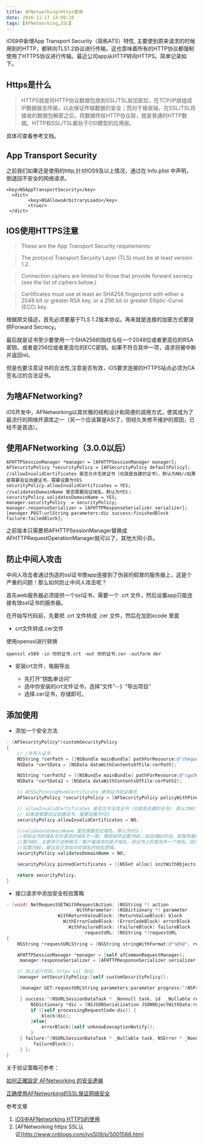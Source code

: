 ```yaml
---
title: AFNetworking+Https使用
date: 2016-11-17 14:09:18
tags: [AFNetworking,SSL]
---
```


 iOS9中新增App Transport Security（简称ATS）特性, 主要使到原来请求的时候用到的HTTP，都转向TLS1.2协议进行传输。这也意味着所有的HTTP协议都强制使用了HTTPS协议进行传输。最近公司app从HTTP转向HTTPS。简单记录如下。

## Https是什么

>HTTPS就是将HTTP协议数据包放到SSL/TSL层加密后，在TCP/IP层组成IP数据报去传输，以此保证传输数据的安全；而对于接收端，在SSL/TSL将接收的数据包解密之后，将数据传给HTTP协议层，就是普通的HTTP数据。HTTP和SSL/TSL都处于OSI模型的应用层。

具体可查看参考文档。

## App Transport Security

之前我们如果还是使用的http,针对IOS9及以上情况，通过在 Info.plist 中声明，倒退回不安全的网络请求。

<!-- more -->

```
<key>NSAppTransportSecurity</key>
  <dict>
        <key>NSAllowsArbitraryLoads</key>
        <true/>
 </dict>
```
## IOS使用HTTPS注意

>These are the App Transport Security requirements:

> The protocol Transport Security Layer (TLS) must be at least version 1.2.

>Connection ciphers are limited to those that provide forward secrecy (see the list of ciphers below.)

>Certificates must use at least an SHA256 fingerprint with either a 2048 bit or greater RSA key, or a 256 bit or greater Elliptic-Curve (ECC) key.

根据原文描述，首先必须要基于TLS 1.2版本协议。再来就是连接的加密方式要提供Forward Secrecy。

最后就是证书至少要使用一个SHA256的指纹与任一个2048位或者更高位的RSA密钥，或者是256位或者更高位的ECC密钥。如果不符合其中一项，请求将被中断并返回nil。

但是也要注意证书的合法性,注意是否有效，iOS要求连接的HTTPS站点必须为CA签名过的合法证书。

## 为啥AFNetworking?

iOS开发中，AFNetworking以其优雅的结构设计和简便的调用方式，使其成为了最流行的网络开源库之一（另一个应该算是ASI了，但经久失修不维护的原因，已经不是首选）。

## 使用AFNetworking（3.0.0以后）

```
AFHTTPSessionManager *manager = [AFHTTPSessionManager manager];
AFSecurityPolicy *securityPolicy = [AFSecurityPolicy defaultPolicy];
//allowInvalidCertificates 是否允许无效证书（也就是自建的证书），默认为NO//如果是需要验证自建证书，需要设置为YES
securityPolicy.allowInvalidCertificates = YES;
//validatesDomainName 是否需要验证域名，默认为YES；
securityPolicy.validatesDomainName = YES;
manager.securityPolicy  = securityPolicy;
manager.responseSerializer = [AFHTTPResponseSerializer serializer];
[manager POST:urlString parameters:dic success:finishedBlock failure:failedBlock];
```
之前版本只需要把AFHTTPSessionManager替换成AFHTTPRequestOperationManager就可以了，其他大同小异。

## 防止中间人攻击

中间人攻击者通过伪造的ssl证书使app连接到了伪装的假冒的服务器上，这是个严重的问题！那么如何防止中间人攻击呢？

首先web服务器必须提供一个ssl证书，需要一个 .crt 文件，然后设置app只能连接有效ssl证书的服务器。

在开始写代码前，先要把 .crt 文件转成 .cer 文件，然后在加到xcode 里面


 * crt文件转成.cer文件

  使用openssl进行转换

  ` openssl x509 -in 你的证书.crt -out 你的证书.cer -outform der `

* 安装crt文件，电脑导出

  * 先打开“钥匙串访问”
  * 选中你安装的crt文件证书，选择“文件”--》“导出项目”
  * 选择.cer证书，存储即可。

## 添加使用

* 添加一个安全方法

```objective-c
- (AFSecurityPolicy*)customSecurityPolicy
{
    // /先导入证书
    NSString *cerPath = [[NSBundle mainBundle] pathForResource:@"cheguo" ofType:@"cer"];//证书的路径
    NSData *certData = [NSData dataWithContentsOfFile:cerPath];

    NSString *cerPath2 = [[NSBundle mainBundle] pathForResource:@"cgw360" ofType:@"cer"];//证书的路径
    NSData *certData2 = [NSData dataWithContentsOfFile:cerPath2];

    // AFSSLPinningModeCertificate 使用证书验证模式
    AFSecurityPolicy *securityPolicy = [AFSecurityPolicy policyWithPinningMode:AFSSLPinningModeCertificate];

    // allowInvalidCertificates 是否允许无效证书（也就是自建的证书），默认为NO
    // 如果是需要验证自建证书，需要设置为YES
    securityPolicy.allowInvalidCertificates = NO;

    //validatesDomainName 是否需要验证域名，默认为YES；
    //假如证书的域名与你请求的域名不一致，需把该项设置为NO；如设成NO的话，即服务器使用其他可信任机构颁发的证书，也可以建立连接，这个非常危险，建议打开。
    //置为NO，主要用于这种情况：客户端请求的是子域名，而证书上的是另外一个域名。因为SSL证书上的域名是独立的，假如证书上注册的域名是www.google.com，那么mail.google.com是无法验证通过的；当然，有钱可以注册通配符的域名*.google.com，但这个还是比较贵的。
    //如置为NO，建议自己添加对应域名的校验逻辑。
    securityPolicy.validatesDomainName = NO;

    securityPolicy.pinnedCertificates = [[NSSet alloc] initWithObjects:certData, certData2,nil];

    return securityPolicy;
}

```

 * 接口请求中添加安全校验策略


```objective-c
- (void) NetRequestGETWithRequestAction: (NSString *) action
                          WithParameter: (NSDictionary *) parameter
                   WithReturnValeuBlock: (ReturnValueBlock) block
                     WithErrorCodeBlock: (ErrorCodeBlock) errorBlock
                       WithFailureBlock: (FailureBlock) failureBlock
                             requestURL: (NSString *)requestURL
{
    NSString *requestURLString = [NSString stringWithFormat:@"%@%@", requestURL, action];

    AFHTTPSessionManager *manager = [self afCommonRequestManager];
     manager.responseSerializer = [AFHTTPResponseSerializer serializer];

    // 加上这行代码，https ssl 验证。
    [manager setSecurityPolicy:[self customSecurityPolicy]];

     [manager GET:requestURLString parameters:parameter progress:^(NSProgress * _Nonnull downloadProgress) {

     } success:^(NSURLSessionDataTask * _Nonnull task, id  _Nullable responseObject) {
         NSDictionary *dic = [NSJSONSerialization JSONObjectWithData:responseObject options:NSJSONReadingAllowFragments error:nil];
         if ([self processingRequestCode:dic]) {
             block(dic);
         }else{
             errorBlock([self unknowExeceptionNotify]);
         }
     } failure:^(NSURLSessionDataTask * _Nullable task, NSError * _Nonnull error) {
          failureBlock();
     } ];
}

```

关于验证策略可参考：

[如何正確設定 AFNetworking 的安全連線](http://nelson.logdown.com/posts/2015/04/29/how-to-properly-setup-afnetworking-security-connection/)

[正确使用AFNetworking的SSL保证网络安全](http://www.cocoachina.com/ios/20160224/15394.html)


参考文章
1. [iOS中AFNetworking HTTPS的使用](http://www.jianshu.com/p/20d5fb4cd76d)
2. [AFNetworking https SSL认证]http://www.cnblogs.com/jys509/p/5001566.html
